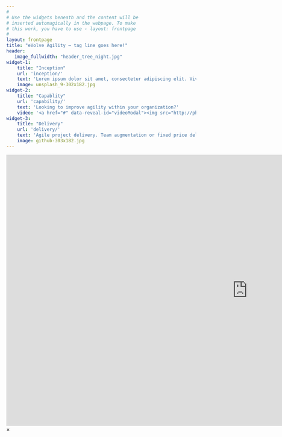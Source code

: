 ```yaml
---
#
# Use the widgets beneath and the content will be
# inserted automagically in the webpage. To make
# this work, you have to use › layout: frontpage
#
layout: frontpage
title: "eVolve Agility – tag line goes here!"
header:
   image_fullwidth: "header_tree_night.jpg"
widget-1:
    title: "Inception"
    url: 'inception/'
    text: 'Lorem ipsum dolor sit amet, consectetur adipiscing elit. Vivamus sed felis ac dui elementum varius. Nullam fringilla elementum urna, sed blandit ligula. Donec nec sapien in nulla tincidunt molestie elementum sit amet tellus. Vestibulum accumsan massa id blandit sollicitudin.'
    image: unsplash_9-302x182.jpg
widget-2:
    title: "Capablity"
    url: 'capability/'
    text: 'Looking to improve agility within your organization?'
    video: '<a href="#" data-reveal-id="videoModal"><img src="http://phlow.github.io/feeling-responsive/images/start-video-feeling-responsive-302x182.jpg" width="302" height="182" alt=""></a>'
widget-3:
    title: "Delivery"
    url: 'delivery/'
    text: 'Agile project delivery. Team augmentation or fixed price delivery'
    image: github-303x182.jpg
---
```



<div id="videoModal" class="reveal-modal large" data-reveal="">
  <div class="flex-video widescreen vimeo" style="display: block;">
    <iframe width="1280" height="720" src="https://www.youtube.com/embed/3b5zCFSmVvU" frameborder="0" allowfullscreen></iframe>
  </div>
  <a class="close-reveal-modal">&#215;</a>
</div>